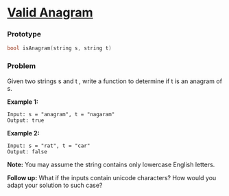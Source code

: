 # [Valid Anagram](https://leetcode.com/problems/valid-anagram/)

### Prototype

```cpp
bool isAnagram(string s, string t)
```

### Problem

Given two strings s and t , write a function to determine if t is an anagram of s.

**Example 1:**
```
Input: s = "anagram", t = "nagaram"
Output: true
```

**Example 2:**
```
Input: s = "rat", t = "car"
Output: false
```

**Note:** You may assume the string contains only lowercase English letters.

**Follow up:** What if the inputs contain unicode characters? How would you adapt your solution to such case?